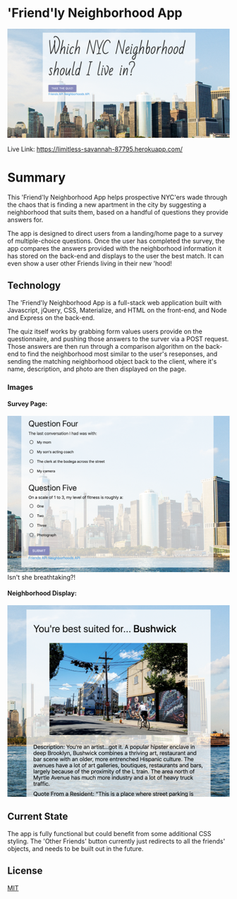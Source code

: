 # 'Friend'ly Neighborhood App

![opener](app/public/assets/images/home.png)

Live Link: https://limitless-savannah-87795.herokuapp.com/

# Summary

This 'Friend'ly Neighborhood App helps prospective NYC'ers wade through the chaos that is finding a new apartment in the city by suggesting a neighborhood that suits them, based on a handful of questions they provide answers for. 

The app is designed to direct users from a landing/home page to a survey of multiple-choice questions. Once the user has completed the survey, the app compares the answers provided with the neighborhood information it has stored on the back-end and displays to the user the best match. It can even show a user other Friends living in their new 'hood!

## Technology

The 'Friend'ly Neighborhood App is a full-stack web application built with Javascript, jQuery, CSS, Materialize, and HTML on the front-end, and Node and Express on the back-end. 

The quiz itself works by grabbing form values users provide on the questionnaire, and pushing those answers to the surver via a POST request. Those answers are then run through a comparison algorithm on the back-end to find the neighborhood most similar to the user's reseponses, and sending the matching neighborhood object back to the client, where it's name, description, and photo are then displayed on the page.

### Images

#### Survey Page:
![opener](app/public/assets/images/survey.png)
Isn't she breathtaking?!

#### Neighborhood Display:
![opener](app/public/assets/images/success.png)

## Current State
The app is fully functional but could benefit from some additional CSS styling. The 'Other Friends' button currently just redirects to all the friends' objects, and needs to be built out in the future.

## License
[MIT](https://choosealicense.com/licenses/mit/)
